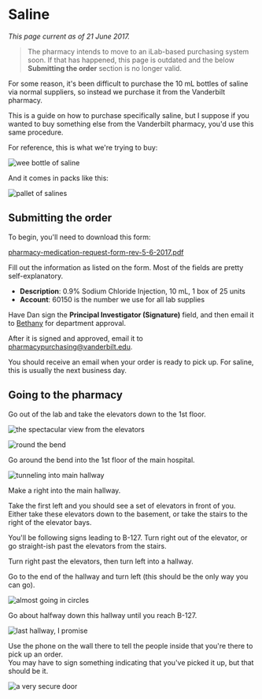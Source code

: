 # Saline

_This page current as of 21 June 2017._

> The pharmacy intends to move to an iLab-based purchasing system soon.
> If that has happened, this page is outdated and the below **Submitting the order** section is no longer valid.

For some reason, it's been difficult to purchase the 10 mL bottles of saline via normal suppliers, so instead we purchase it from the Vanderbilt pharmacy.

This is a guide on how to purchase specifically saline, but I suppose if you wanted to buy something else from the Vanderbilt pharmacy, you'd use this same procedure.

For reference, this is what we're trying to buy:

![wee bottle of saline](.gitbook/assets/saline-00002.jpg)

And it comes in packs like this:

![pallet of salines](.gitbook/assets/saline-00001.jpg)

## Submitting the order

To begin, you'll need to download this form:

[pharmacy-medication-request-form-rev-5-6-2017.pdf](.gitbook/assets/pharmacy-medication-request-form-rev-5-6-2017.pdf)

Fill out the information as listed on the form. Most of the fields are pretty self-explanatory.

- **Description**: 0.9% Sodium Chloride Injection, 10 mL, 1 box of 25 units
- **Account**: 60150 is the number we use for all lab supplies

Have Dan sign the **Principal Investigator \(Signature\)** field, and then email it to [Bethany](admin-asst.md#bethany-oates) for department approval.

After it is signed and approved, email it to pharmacypurchasing@vanderbilt.edu.

You should receive an email when your order is ready to pick up. For saline, this is usually the next business day.

## Going to the pharmacy

Go out of the lab and take the elevators down to the 1st floor.

![the spectacular view from the elevators](.gitbook/assets/saline-00005-a.jpg)

![round the bend](.gitbook/assets/saline-00006-a.jpg)

Go around the bend into the 1st floor of the main hospital.

![tunneling into main hallway](.gitbook/assets/saline-00007-a.jpg)

Make a right into the main hallway.

Take the first left and you should see a set of elevators in front of you. Either take these elevators down to the basement, or take the stairs to the right of the elevator bays.

You'll be following signs leading to B-127. Turn right out of the elevator, or go straight-ish past the elevators from the stairs.

Turn right past the elevators, then turn left into a hallway.

Go to the end of the hallway and turn left \(this should be the only way you can go\).

![almost going in circles](.gitbook/assets/saline-00008-a.jpg)

Go about halfway down this hallway until you reach B-127.

![last hallway, I promise](.gitbook/assets/saline-00004-a.jpg)

Use the phone on the wall there to tell the people inside that you're there to pick up an order.  
You may have to sign something indicating that you've picked it up, but that should be it.

![a very secure door](.gitbook/assets/saline-00003-a.jpg)
